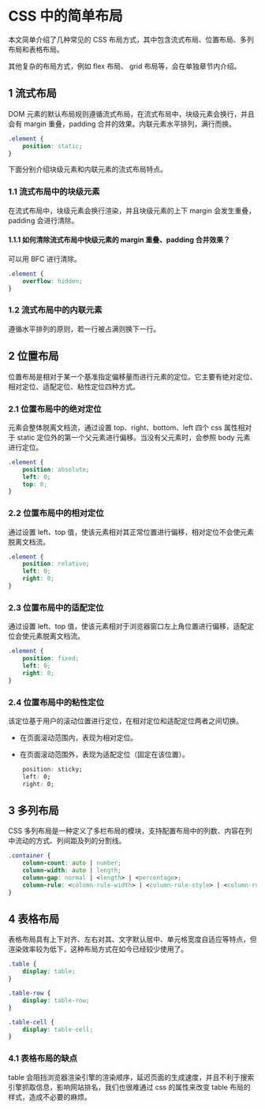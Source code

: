 # CSS 中的简单布局

本文简单介绍了几种常见的 CSS 布局方式，其中包含流式布局、位置布局、多列布局和表格布局。

其他复杂的布局方式，例如 flex 布局、 grid 布局等，会在单独章节内介绍。

## 1 流式布局

DOM 元素的默认布局规则遵循流式布局，在流式布局中，块级元素会换行，并且会有 margin 重叠，padding 合并的效果。内联元素水平排列，满行而换。

```css
.element {
    position: static;
}
```

下面分别介绍块级元素和内联元素的流式布局特点。

### 1.1 流式布局中的块级元素

在流式布局中，块级元素会换行渲染，并且块级元素的上下 margin 会发生重叠，padding 会进行清除。

#### 1.1.1 如何清除流式布局中快级元素的 margin 重叠、padding 合并效果？

可以用 BFC 进行清除。

```css
.element {
    overflow: hidden;
}
```

### 1.2 流式布局中的内联元素

遵循水平排列的原则，若一行被占满则换下一行。

## 2 位置布局

位置布局是相对于某一个基准指定偏移量而进行元素的定位。它主要有绝对定位、相对定位、适配定位、粘性定位四种方式。

### 2.1 位置布局中的绝对定位

元素会整体脱离文档流，通过设置 top、right、bottom、left 四个 css 属性相对于 static 定位外的第一个父元素进行偏移。当没有父元素时，会参照 body 元素进行定位。

```css
.element {
    position: absolute;
    left: 0;
    top: 0;
} 
```

### 2.2 位置布局中的相对定位

通过设置 left、top 值，使该元素相对其正常位置进行偏移，相对定位不会使元素脱离文档流。

```css
.element {
    position: relative;
    left: 0;
    right: 0;
}
```

### 2.3 位置布局中的适配定位

通过设置 left、top 值，使该元素相对于浏览器窗口左上角位置进行偏移，适配定位会使元素脱离文档流。

```css
.element {
    position: fixed;
    left: 0;
    right: 0;
}
```

### 2.4 位置布局中的粘性定位

该定位基于用户的滚动位置进行定位，在相对定位和适配定位两者之间切换。

- 在页面滚动范围内，表现为相对定位。

- 在页面滚动范围外，表现为适配定位（固定在该位置）。

```css
    position: sticky;
    left: 0;
    right: 0;
```

## 3 多列布局

CSS 多列布局是一种定义了多栏布局的模块，支持配置布局中的列数、内容在列中流动的方式、列间距及列的分割线。

```css
.container {
    column-count: auto | number;
    column-width: auto | length;
    column-gap: normal | <length> | <percentage>;
    column-rule: <column-rule-width> | <column-rule-style> | <column-rule-color>;
}
```

## 4 表格布局

表格布局具有上下对齐、左右对其、文字默认居中、单元格宽度自适应等特点，但渲染效率较为低下，这种布局方式在如今已经较少使用了。

```css
.table {
    display: table;
} 

.table-row {
    display: table-row;
}

.table-cell {
    display: table-cell;
}
```

### 4.1 表格布局的缺点

table 会阻挡浏览器渲染引擎的渲染顺序，延迟页面的生成速度，并且不利于搜索引擎抓取信息，影响网站排名，我们也很难通过 css 的属性来改变 table 布局的样式，造成不必要的麻烦。